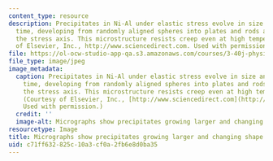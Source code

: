 ```yaml
---
content_type: resource
description: Precipitates in Ni-Al under elastic stress evolve in size and shape over
  time, developing from randomly aligned spheres into plates and rods aligned with
  the stress axis. This microstructure resists creep even at high temperatures. (Courtesy
  of Elsevier, Inc., http://www.sciencedirect.com. Used with permission.)
file: https://ol-ocw-studio-app-qa.s3.amazonaws.com/courses/3-40j-physical-metallurgy-fall-2009/c71ff632825c10a3cf0a2fb6e8d0ba35_3-40jf09.jpg
file_type: image/jpeg
image_metadata:
  caption: Precipitates in Ni-Al under elastic stress evolve in size and shape over
    time, developing from randomly aligned spheres into plates and rods aligned with
    the stress axis. This microstructure resists creep even at high temperatures.
    (Courtesy of Elsevier, Inc., [http://www.sciencedirect.com](http://www.sciencedirect.com).
    Used with permission.)
  credit: ''
  image-alt: Micrographs show precipitates growing larger and changing shape.
resourcetype: Image
title: Micrographs show precipitates growing larger and changing shape
uid: c71ff632-825c-10a3-cf0a-2fb6e8d0ba35
---
```


